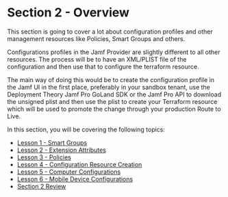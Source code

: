# Section 2 - Overview

This section is going to cover a lot about configuration profiles and other management resources like Policies, Smart Groups and others.

Configurations profiles in the Jamf Provider are slightly different to all other resources. The process will be to have an XML/PLIST file of the configuration and then use that to configure the terraform resource.

The main way of doing this would be to create the configuration profile in the Jamf UI in the first place, preferably in your sandbox tenant, use the Deployment Theory Jamf Pro GoLand SDK or the Jamf Pro API to download the unsigned plist and then use the plist to create your Terraform resource which will be used to promote the change through your production Route to Live.

In this section, you will be covering the following topics:

- [Lesson 1 - Smart Groups]()
- [Lesson 2 - Extension Attributes]()
- [Lesson 3 - Policies]()
- [Lesson 4 - Configuration Resource Creation]()
- [Lesson 5 - Computer Configurations]()
- [Lesson 6 - Mobile Device Configurations]()
- [Section 2 Review]()
